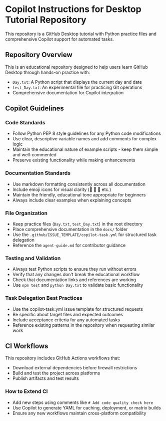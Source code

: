 # Copilot Instructions for Desktop Tutorial Repository

This repository is a GitHub Desktop tutorial with Python practice files and comprehensive Copilot support for automated tasks.

## Repository Overview

This is an educational repository designed to help users learn GitHub Desktop through hands-on practice with:
- `Day.txt`: A Python script that displays the current day and date
- `test_Day.txt`: An experimental file for practicing Git operations
- Comprehensive documentation for Copilot integration

## Copilot Guidelines

### Code Standards
- Follow Python PEP 8 style guidelines for any Python code modifications
- Use clear, descriptive variable names and add comments for complex logic
- Maintain the educational nature of example scripts - keep them simple and well-commented
- Preserve existing functionality while making enhancements

### Documentation Standards  
- Use markdown formatting consistently across all documentation
- Include emoji icons for visual clarity (🧠 🎯 📝 etc.)
- Maintain the friendly, educational tone appropriate for beginners
- Always include clear examples when explaining concepts

### File Organization
- Keep practice files (`Day.txt`, `test_Day.txt`) in the root directory
- Place comprehensive documentation in the `docs/` folder
- Use the `.github/ISSUE_TEMPLATE/copilot-task.yml` for structured task delegation
- Reference the `agent-guide.md` for contributor guidance

### Testing and Validation
- Always test Python scripts to ensure they run without errors
- Verify that any changes don't break the educational workflow
- Check that documentation links and references are working
- Use `npm test` and `python Day.txt` to validate basic functionality

### Task Delegation Best Practices
- Use the copilot-task.yml issue template for structured requests
- Be specific about target files and expected outcomes
- Include acceptance criteria for any automated tasks
- Reference existing patterns in the repository when requesting similar work

## CI Workflows

This repository includes GitHub Actions workflows that:
- Download external dependencies before firewall restrictions  
- Build and test the project across platforms
- Publish artifacts and test results

### How to Extend CI
- Add new steps using comments like `# Add code quality check here`
- Use Copilot to generate YAML for caching, deployment, or matrix builds
- Ensure any new workflows maintain cross-platform compatibility
